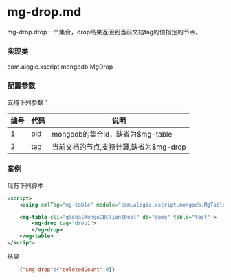 mg-drop.md
=======

mg-drop.drop一个集合，drop结果返回到当前文档tag的值指定的节点。

### 实现类

com.alogic.xscript.mongodb.MgDrop

### 配置参数

支持下列参数：

| 编号 | 代码 | 说明 |
| ---- | ---- | ---- |
| 1 | pid | mongodb的集合id，缺省为$mg-table |
| 2 | tag | 当前文档的节点,支持计算,缺省为$mg-drop |




### 案例

现有下列脚本

```xml
<script>
	<using xmlTag="mg-table" module="com.alogic.xscript.mongodb.MgTable" />

	<mg-table cli="globalMongoDBClientPool" db="demo" table="test" >
		<mg-drop tag="drop1">
		</mg-drop>
	</mg-table>
</script>
```

结果

```json
	{"$mg-drop":{"deletedCount":0}}
```
